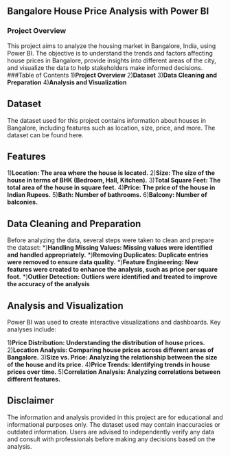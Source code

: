 ## Bangalore House Price Analysis with Power BI
### Project Overview
This project aims to analyze the housing market in Bangalore, India, using Power BI. 
The objective is to understand the trends and factors affecting house prices in Bangalore, provide insights into different areas of the city, and visualize the data to help stakeholders make informed decisions.
###Table of Contents
1)**Project Overview**
2)**Dataset**
3)**Data Cleaning and Preparation**
4)**Analysis and Visualization**

## Dataset
The dataset used for this project contains information about houses in Bangalore, including features such as location, size, price, and more. The dataset can be found here.
## Features
1)**Location: The area where the house is located.**
2)**Size: The size of the house in terms of BHK (Bedroom, Hall, Kitchen).**
3)**Total Square Feet: The total area of the house in square feet.**
4)**Price: The price of the house in Indian Rupees.**
5)**Bath: Number of bathrooms.**
6)**Balcony: Number of balconies.**

## Data Cleaning and Preparation
Before analyzing the data, several steps were taken to clean and prepare the dataset:
*)**Handling Missing Values: Missing values were identified and handled appropriately.**
*)**Removing Duplicates: Duplicate entries were removed to ensure data quality.**
*)**Feature Engineering: New features were created to enhance the analysis, such as price per square foot.**
*)**Outlier Detection: Outliers were identified and treated to improve the accuracy of the analysis**

## Analysis and Visualization
Power BI was used to create interactive visualizations and dashboards. Key analyses include:

1)**Price Distribution: Understanding the distribution of house prices.**
2)**Location Analysis: Comparing house prices across different areas of Bangalore.**
3)**Size vs. Price: Analyzing the relationship between the size of the house and its price.**
4)**Price Trends: Identifying trends in house prices over time.**
5)**Correlation Analysis: Analyzing correlations between different features.**

## Disclaimer
The information and analysis provided in this project are for educational and informational purposes only. The dataset used may contain inaccuracies or outdated information. 
Users are advised to independently verify any data and consult with professionals before making any decisions based on the analysis.
